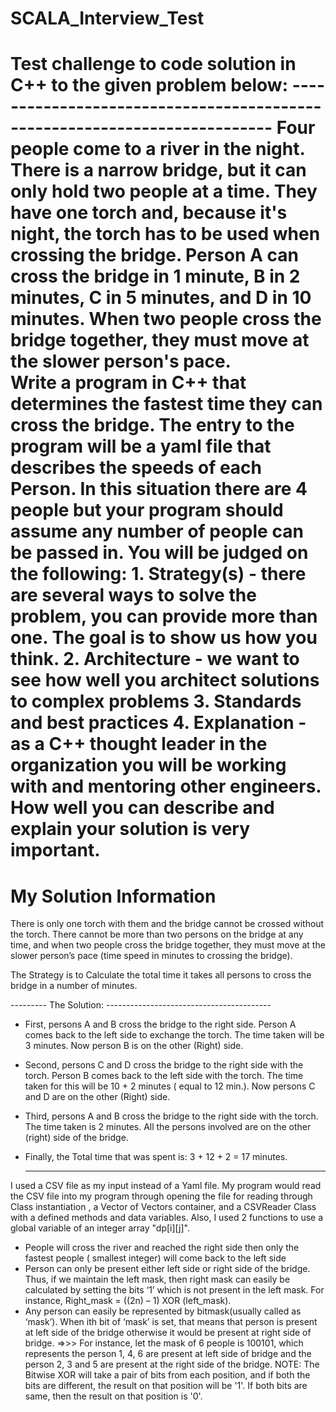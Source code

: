 # SCALA_Interview_Test
Test challenge to code solution in C++ to the given problem below: -------------------------------------------------------------------------- 
Four people come to a river in the night. There is a narrow bridge, but it can only hold two people at a time. They have one torch and, because it's night, the torch has to be used when crossing the bridge. Person A can cross the bridge in 1 minute, B in 2 minutes, C in 5 minutes, and D in 10 minutes. When two people cross the bridge together, they must move at the slower person's pace.  
Write a program in C++ that determines the fastest time they can cross the bridge. The entry to the program will be a yaml file that describes the speeds of each Person. In this situation there are 4 people but your program should assume any number of people can be passed in. 
You will be judged on the following:    1. Strategy(s) - there are several ways to solve the problem, you can provide more than one. The goal is to show us how you think.  2. Architecture - we want to see how well you architect solutions to complex problems  3. Standards and best practices  4. Explanation - as a C++ thought leader in the organization you will be working with and mentoring other engineers. How well you can describe and explain your solution is very important.
=====================================================================================
My Solution Information 
=====================================================================================
There is only one torch with them and the bridge cannot be crossed without the torch. There cannot
be more than two persons on the bridge at any time, and when two people cross the bridge together,
they must move at the slower person’s pace (time speed in minutes to crossing the bridge).

The Strategy is to Calculate the total time it takes all persons to cross the bridge in a number of minutes.

---------  The Solution: -----------------------------------------
- First, persons A and B cross the bridge to the right side. Person A comes back to the left side
to exchange the torch. The time taken will be 3 minutes. Now person B is on the other (Right) side.

- Second, persons C and D cross the bridge to the right side with the torch. Person B comes back
to the left side with the torch. The time taken for this will be 10 + 2 minutes ( equal to 12 min.).
Now persons C and D are on the other (Right) side.

- Third, persons A and B cross the bridge to the right side with the torch. The time taken is
2 minutes. All the persons involved are on the other (right) side of the bridge.

- Finally, the Total time that was spent is: 3 + 12 + 2 = 17 minutes.

  -----------------------------
I used a CSV file as my input instead of a Yaml file. My program would read the CSV file into my
program through opening the file for reading through Class instantiation , a Vector of Vectors
container, and a CSVReader Class with a defined methods and data variables. Also, I used 2 functions to use
a global variable of an integer array "dp[i][j]".

- People will cross the river and reached the right side then only the
     fastest people ( smallest integer) will come back to the left side
- Person can only be present either left side or right side of the bridge. Thus, if we maintain
     the left mask, then right mask can easily be calculated by setting the bits ‘1’ which is
     not present in the left mask. For instance, Right_mask = ((2n) – 1) XOR (left_mask).
- Any person can easily be represented by bitmask(usually called as ‘mask’). When ith bit
   of ‘mask’ is set, that means that person is present at left side of the bridge otherwise
   it would be present at right side of bridge.
=>>> For instance, let the mask of 6 people is 100101, which represents the person 1, 4, 6
      are present at left side of bridge and the person 2, 3 and 5 are present at the right
      side of the bridge.
NOTE: The Bitwise XOR will take a pair of bits from each position, and if both the bits
  are different, the result on that position will be '1'. If both bits are same, then the
  result on that position is '0'.

